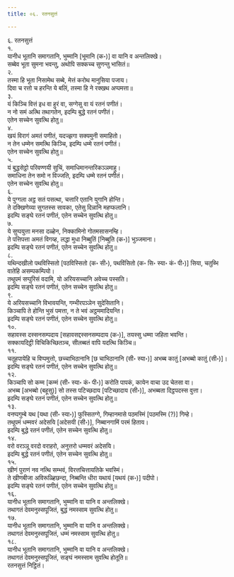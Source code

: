 ```yaml
---
title: ०६. रतनसुत्तं

---
```

६. रतनसुत्तं  
१.  
यानीध भूतानि समागतानि, भुम्मानि [भूमानि (क॰)] वा यानि व अन्तलिक्खे।  
सब्बेव भूता सुमना भवन्तु, अथोपि सक्कच्च सुणन्तु भासितं॥  
२.  
तस्मा हि भूता निसामेथ सब्बे, मेत्तं करोथ मानुसिया पजाय।  
दिवा च रत्तो च हरन्ति ये बलिं, तस्मा हि ने रक्खथ अप्पमत्ता॥  
३.  
यं किञ्चि वित्तं इध वा हुरं वा, सग्गेसु वा यं रतनं पणीतं।  
न नो समं अत्थि तथागतेन, इदम्पि बुद्धे रतनं पणीतं।  
एतेन सच्चेन सुवत्थि होतु॥  
४.  
खयं विरागं अमतं पणीतं, यदज्झगा सक्यमुनी समाहितो।  
न तेन धम्मेन समत्थि किञ्चि, इदम्पि धम्मे रतनं पणीतं।  
एतेन सच्चेन सुवत्थि होतु॥  
५.  
यं बुद्धसेट्ठो परिवण्णयी सुचिं, समाधिमानन्तरिकञ्ञमाहु।  
समाधिना तेन समो न विज्जति, इदम्पि धम्मे रतनं पणीतं।  
एतेन सच्चेन सुवत्थि होतु॥  
६.  
ये पुग्गला अट्ठ सतं पसत्था, चत्तारि एतानि युगानि होन्ति।  
ते दक्खिणेय्या सुगतस्स सावका, एतेसु दिन्नानि महप्फलानि।  
इदम्पि सङ्घे रतनं पणीतं, एतेन सच्चेन सुवत्थि होतु॥  
७.  
ये सुप्पयुत्ता मनसा दळ्हेन, निक्कामिनो गोतमसासनम्हि।  
ते पत्तिपत्ता अमतं विगय्ह, लद्धा मुधा निब्बुतिं [निब्बुति (क॰)] भुञ्जमाना।  
इदम्पि सङ्घे रतनं पणीतं, एतेन सच्चेन सुवत्थि होतु॥  
८.  
यथिन्दखीलो पथविस्सितो [पठविस्सितो (क॰ सी॰), पथविंसितो (क॰ सि॰ स्या॰ कं॰ पी॰)] सिया, चतुब्भि वातेहि असम्पकम्पियो।  
तथूपमं सप्पुरिसं वदामि, यो अरियसच्चानि अवेच्च पस्सति।  
इदम्पि सङ्घे रतनं पणीतं, एतेन सच्चेन सुवत्थि होतु॥  
९.  
ये अरियसच्चानि विभावयन्ति, गम्भीरपञ्ञेन सुदेसितानि।  
किञ्चापि ते होन्ति भुसं पमत्ता, न ते भवं अट्ठममादियन्ति।  
इदम्पि सङ्घे रतनं पणीतं, एतेन सच्चेन सुवत्थि होतु॥  
१०.  
सहावस्स दस्सनसम्पदाय [सहावसद्दस्सनसम्पदाय (क॰)], तयस्सु धम्मा जहिता भवन्ति।  
सक्कायदिट्ठी विचिकिच्छितञ्च, सीलब्बतं वापि यदत्थि किञ्चि॥  
११.  
चतूहपायेहि च विप्पमुत्तो, छच्चाभिठानानि [छ चाभिठानानि (सी॰ स्या॰)] अभब्ब कातुं [अभब्बो कातुं (सी॰)]।  
इदम्पि सङ्घे रतनं पणीतं, एतेन सच्चेन सुवत्थि होतु॥  
१२.  
किञ्चापि सो कम्म [कम्मं (सी॰ स्या॰ कं॰ पी॰)] करोति पापकं, कायेन वाचा उद चेतसा वा।  
अभब्ब [अभब्बो (बहूसु)] सो तस्स पटिच्छदाय [पटिच्छादाय (सी॰)], अभब्बता दिट्ठपदस्स वुत्ता।  
इदम्पि सङ्घे रतनं पणीतं, एतेन सच्चेन सुवत्थि होतु॥  
१३.  
वनप्पगुम्बे यथ [यथा (सी॰ स्या॰)] फुस्सितग्गे, गिम्हानमासे पठमस्मिं [पठमस्मि (?)] गिम्हे।  
तथूपमं धम्मवरं अदेसयि [अदेसयी (सी॰)], निब्बानगामिं परमं हिताय।  
इदम्पि बुद्धे रतनं पणीतं, एतेन सच्चेन सुवत्थि होतु॥  
१४.  
वरो वरञ्ञू वरदो वराहरो, अनुत्तरो धम्मवरं अदेसयि।  
इदम्पि बुद्धे रतनं पणीतं, एतेन सच्चेन सुवत्थि होतु॥  
१५.  
खीणं पुराणं नव नत्थि सम्भवं, विरत्तचित्तायतिके भवस्मिं।  
ते खीणबीजा अविरूळ्हिछन्दा, निब्बन्ति धीरा यथायं [यथयं (क॰)] पदीपो।  
इदम्पि सङ्घे रतनं पणीतं, एतेन सच्चेन सुवत्थि होतु॥  
१६.  
यानीध भूतानि समागतानि, भुम्मानि वा यानि व अन्तलिक्खे।  
तथागतं देवमनुस्सपूजितं, बुद्धं नमस्साम सुवत्थि होतु॥  
१७.  
यानीध भूतानि समागतानि, भुम्मानि वा यानि व अन्तलिक्खे।  
तथागतं देवमनुस्सपूजितं, धम्मं नमस्साम सुवत्थि होतु॥  
१८.  
यानीध भूतानि समागतानि, भुम्मानि वा यानि व अन्तलिक्खे।  
तथागतं देवमनुस्सपूजितं, सङ्घं नमस्साम सुवत्थि होतूति॥  
रतनसुत्तं निट्ठितं।  